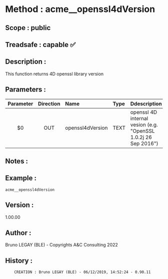 ﻿# **Method :** acme__openssl4dVersion## **Scope :** public## **Treadsafe :** capable ✅ ## **Description :** This function returns 4D openssl library version## **Parameters :** | Parameter | Direction | Name | Type | Ddescription | |:----:|:----:|:----|:----|:----| | $0 | OUT | openssl4dVersion | TEXT | openssl 4D internal vesion (e.g. "OpenSSL 1.0.2j  26 Sep 2016") | ## **Notes :** ## **Example :** ```acme__openssl4dVersion```## **Version :** 1.00.00## **Author :** Bruno LEGAY (BLE) - Copyrights A&C Consulting 2022## **History :**          CREATION : Bruno LEGAY (BLE) - 06/12/2019, 14:52:24 - 0.90.11
